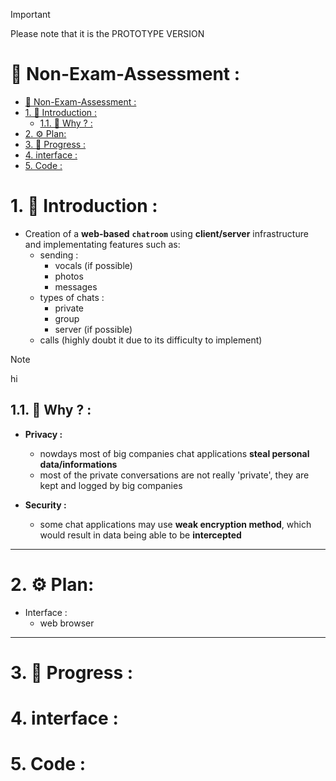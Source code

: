 > [!IMPORTANT]
> Please note that it is the PROTOTYPE VERSION

# 🔰 Non-Exam-Assessment :

- [🔰 Non-Exam-Assessment :](#-non-exam-assessment-)
- [1. 💠 Introduction :](#1--introduction-)
  - [1.1. 🤔 Why ? :](#11--why--)
- [2. ⚙️ Plan:](#2-️-plan)
- [3. 🚧 Progress :](#3--progress-)
- [4. interface :](#4-interface-)
- [5. Code :](#5-code-)


# 1. 💠 Introduction :

* Creation of a **web-based** **`chatroom`** using **client/server** infrastructure and implementating features such as:
    * sending :
        * vocals (if possible)
        * photos
        * messages
    * types of chats :
        * private
        * group
        * server (if possible)
    * calls (highly doubt it due to its difficulty to implement)

>[!NOTE]
> hi

## 1.1. 🤔 Why ? :

- **Privacy :**
    - nowdays most of big companies chat applications **steal personal data/informations**
    - most of the private conversations are not really 'private', they are kept and logged by big companies 

- **Security :**
    - some chat applications may use **weak encryption method**, which would result in data being able to be **intercepted**
    
---

# 2. ⚙️ Plan:

* Interface :
    - web browser


---

# 3. 🚧 Progress :

# 4. interface :

# 5. Code :